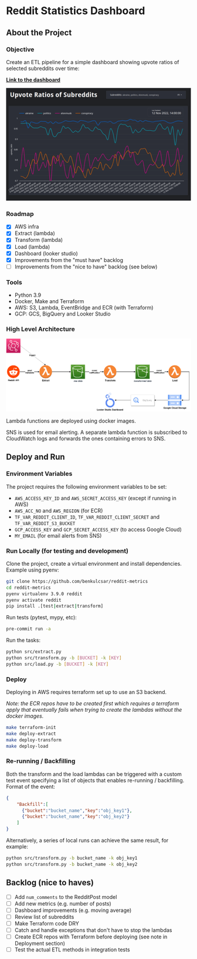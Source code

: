 # Reddit Statistics Dashboard

## About the Project

### Objective

Create an ETL pipeline for a simple dashboard showing upvote ratios of selected subreddits over time:

**[Link to the dashboard](https://datastudio.google.com/reporting/1969ea1a-3a19-4061-aa8a-43df7739af68 "Looker Studio")**

!["Dashboard"](images/dash.png?v=4&s=200 "Dashboard")

### Roadmap

* [x] AWS infra
* [x] Extract (lambda)
* [X] Transform (lambda)
* [X] Load (lambda)
* [X] Dashboard (looker studio)
* [X] Improvements from the "must have" backlog
* [ ] Improvements from the "nice to have" backlog (see below)

### Tools

- Python 3.9
- Docker, Make and Terraform
- AWS: S3, Lambda, EventBridge and ECR (with Terraform)
- GCP: GCS, BigQuery and Looker Studio

### High Level Architecture

!["Architecture"](images/architecture.png?v=4&s=200 "Architecture")

Lambda functions are deployed using docker images.

SNS is used for email alerting. A separate lambda function is subscribed to CloudWatch logs and forwards the ones containing errors to SNS.

## Deploy and Run

### Environment Variables

The project requires the following environment variables to be set:

- `AWS_ACCESS_KEY_ID` and `AWS_SECRET_ACCESS_KEY` (except if running in AWS)
- `AWS_ACC_NO` and `AWS_REGION` (for ECR)
- `TF_VAR_REDDIT_CLIENT_ID`, `TF_VAR_REDDIT_CLIENT_SECRET` and `TF_VAR_REDDIT_S3_BUCKET`
- `GCP_ACCESS_KEY` and `GCP_SECRET_ACCESS_KEY` (to access Google Cloud)
- `MY_EMAIL` (for email alerts from SNS)

### Run Locally (for testing and development)

Clone the project, create a virtual environment and install dependencies. Example using pyenv:

```bash
git clone https://github.com/benkulcsar/reddit-metrics
cd reddit-metrics
pyenv virtualenv 3.9.0 reddit
pyenv activate reddit
pip install .[test|extract|transform]
```

Run tests (pytest, mypy, etc):

```bash
pre-commit run -a
```

Run the tasks:

```bash
python src/extract.py
python src/transform.py -b [BUCKET] -k [KEY]
python src/load.py -b [BUCKET] -k [KEY]
```

### Deploy

Deploying in AWS requires terraform set up to use an S3 backend.

*Note: the ECR repos have to be created first which requires a terraform apply that eventually fails when trying to create the lambdas without the docker images.*

```bash
make terraform-init
make deploy-extract
make deploy-transform
make deploy-load
```

### Re-running / Backfilling

Both the transform and the load lambdas can be triggered with a custom test event specifying a list of objects that enables re-running / backfilling.
Format of the event:
```json
{
    "Backfill":[
      {"bucket":"bucket_name","key":"obj_key1"},
      {"bucket":"bucket_name","key":"obj_key2"}
    ]
}
```

Alternatively, a series of local runs can achieve the same result, for example:
```bash
python src/transform.py -b bucket_name -k obj_key1
python src/transform.py -b bucket_name -k obj_key2
```

## Backlog (nice to haves)

* [ ] Add `num_comments` to the RedditPost model
* [ ] Add new metrics (e.g. number of posts)
* [ ] Dashboard improvements (e.g. moving average)
* [ ] Review list of subreddits
* [ ] Make Terraform code DRY
* [ ] Catch and handle exceptions that don't have to stop the lambdas
* [ ] Create ECR repos with Terraform before deploying (see note in Deployment section)
* [ ] Test the actual ETL methods in integration tests
